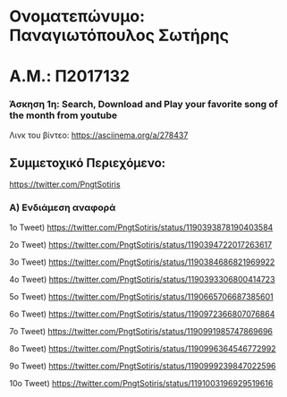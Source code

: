 # Ονοματεπώνυμο: Παναγιωτόπουλος Σωτήρης

# Α.Μ.: Π2017132


### Άσκηση 1η: Search, Download and Play your favorite song of the month from youtube

Λινκ του βίντεο: https://asciinema.org/a/278437


## Συμμετοχικό Περιεχόμενο:
   https://twitter.com/PngtSotiris
    
### Α) Ενδιάμεση αναφορά

1o Tweet) https://twitter.com/PngtSotiris/status/1190393878190403584

2o Tweet) https://twitter.com/PngtSotiris/status/1190394722017263617

3o Tweet) https://twitter.com/PngtSotiris/status/1190384686821969922

4o Tweet) https://twitter.com/PngtSotiris/status/1190393306800414723

5o Tweet) https://twitter.com/PngtSotiris/status/1190665706687385601

6o Tweet) https://twitter.com/PngtSotiris/status/1190972366807076864

7o Tweet) https://twitter.com/PngtSotiris/status/1190991985747869696

8o Tweet) https://twitter.com/PngtSotiris/status/1190996364546772992

9o Tweet) https://twitter.com/PngtSotiris/status/1190999239847022596

10o Tweet) https://twitter.com/PngtSotiris/status/1191003196929519616
